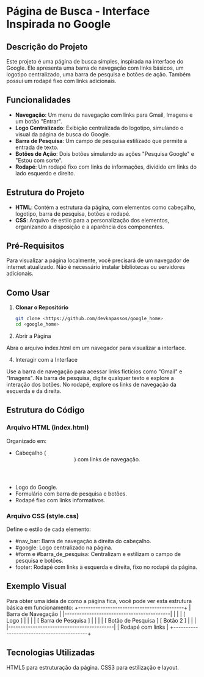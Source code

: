 # Página de Busca - Interface Inspirada no Google

## Descrição do Projeto

Este projeto é uma página de busca simples, inspirada na interface do Google. Ele apresenta uma barra de navegação com links básicos, um logotipo centralizado, uma barra de pesquisa e botões de ação. Também possui um rodapé fixo com links adicionais.

## Funcionalidades

- **Navegação**: Um menu de navegação com links para Gmail, Imagens e um botão "Entrar".
- **Logo Centralizado**: Exibição centralizada do logotipo, simulando o visual da página de busca do Google.
- **Barra de Pesquisa**: Um campo de pesquisa estilizado que permite a entrada de texto.
- **Botões de Ação**: Dois botões simulando as ações "Pesquisa Google" e "Estou com sorte".
- **Rodapé**: Um rodapé fixo com links de informações, dividido em links do lado esquerdo e direito.

## Estrutura do Projeto

- **HTML**: Contém a estrutura da página, com elementos como cabeçalho, logotipo, barra de pesquisa, botões e rodapé.
- **CSS**: Arquivo de estilo para a personalização dos elementos, organizando a disposição e a aparência dos componentes.

## Pré-Requisitos

Para visualizar a página localmente, você precisará de um navegador de internet atualizado. Não é necessário instalar bibliotecas ou servidores adicionais.

## Como Usar

1. **Clonar o Repositório**
   ```bash
   git clone <https://github.com/devkapassos/google_home>
   cd <google_home>

2. Abrir a Página

Abra o arquivo index.html em um navegador para visualizar a interface.

4. Interagir com a Interface

Use a barra de navegação para acessar links fictícios como "Gmail" e "Imagens".
Na barra de pesquisa, digite qualquer texto e explore a interação dos botões.
No rodapé, explore os links de navegação da esquerda e da direita.

## Estrutura do Código
### Arquivo HTML (index.html)
Organizado em:

- Cabeçalho (<header>) com links de navegação.
- Logo do Google.
- Formulário com barra de pesquisa e botões.
- Rodapé fixo com links informativos.

### Arquivo CSS (style.css)
Define o estilo de cada elemento:

- #nav_bar: Barra de navegação à direita do cabeçalho.
- #google: Logo centralizado na página.
- #form e #barra_de_pesquisa: Centralizam e estilizam o campo de pesquisa e botões.
- footer: Rodapé com links à esquerda e direita, fixo no rodapé da página.

## Exemplo Visual
Para obter uma ideia de como a página fica, você pode ver esta estrutura básica em funcionamento:
+-------------------------------------------+
|               Barra de Navegação          |
|-------------------------------------------|
|                                           |
|                [ Logo ]                   |
|                                           |
|              [ Barra de Pesquisa ]        |
|                                           |
|      [ Botão de Pesquisa ] [ Botão 2 ]    |
|                                           |
|-------------------------------------------|
|           Rodapé com links                |
+-------------------------------------------+

## Tecnologias Utilizadas

HTML5 para estruturação da página.
CSS3 para estilização e layout.
